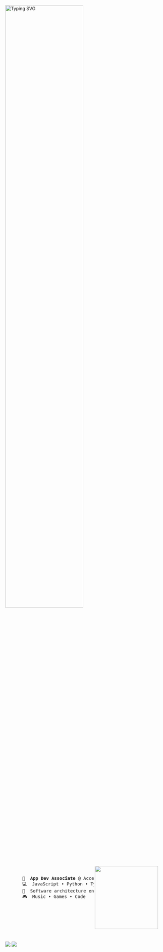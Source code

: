 <img src="https://readme-typing-svg.herokuapp.com?font=Inconsolata&pause=1000&width=435&lines=Hi%2C+I'm+Andrei." alt="Typing SVG" width="70%" />
<img src="https://media.tenor.com/_e28Mgarn9wAAAAM/mika-misono-mika.gif" height="200" style="margin-right: 20px;" align="right">
<br><br>
    <pre style="margin-left: 20px;">
    💼  <b>App Dev Associate</b> @ Accenture 
    💻  JavaScript • Python • TypeScript
    📖  Software architecture enthusiast
    🎮  Music • Games • Code
    </pre>  
<br><br>



<br><br><br>
[![](https://img.shields.io/badge/linkedin-0a66c2?&style=for-the-badge&logoColor=white)](https://www.linkedin.com/in/andrei-togni-374a2221b/)
[![](https://img.shields.io/badge/Spotify-1ED760?&style=for-the-badge&logo=spotify&logoColor=white)](https://open.spotify.com/user/8es9da5lpjia1g2fr49brrffa?si=1ed1fc04177e4dd4)

